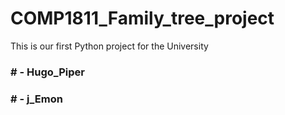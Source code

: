 # COMP1811_Family_tree_project
This is our first Python project for the University
<h3> # - Hugo_Piper </h3>
<h3>   # - j_Emon </h3>
